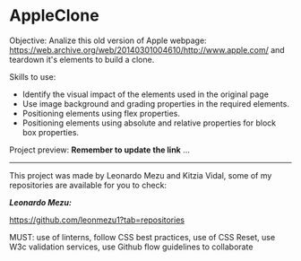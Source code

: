 # AppleClone

Objective: Analize this old version of Apple webpage: https://web.archive.org/web/20140301004610/http://www.apple.com/ and teardown it's elements to build a clone.

Skills to use:
  * Identify the visual impact of the elements used in the original page
  * Use image background and grading properties in the required elements.
  * Positioning elements using flex properties.
  * Positioning elements using absolute and relative properties for block box properties.

Project preview: **Remember to update the link** ...
____________________________________

This project was made by Leonardo Mezu and Kitzia Vidal, some of my repositories are available for you to check:

**_Leonardo Mezu:_**

https://github.com/leonmezu1?tab=repositories


MUST: use of linterns, follow CSS best practices, use of CSS Reset, use W3c validation services, use Github flow guidelines to collaborate
